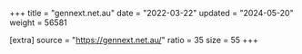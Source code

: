 +++
title = "gennext.net.au"
date = "2022-03-22"
updated = "2024-05-20"
weight = 56581

[extra]
source = "https://gennext.net.au/"
ratio = 35
size = 55
+++
